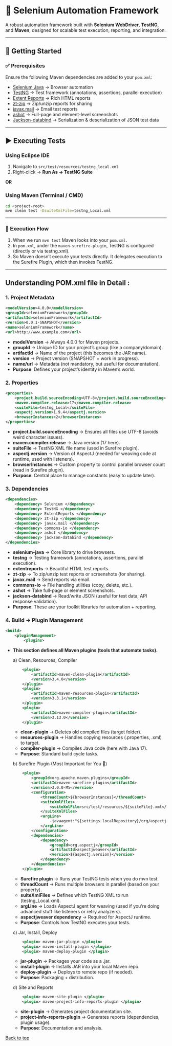 # 🚀 Selenium Automation Framework

A robust automation framework built with **Selenium WebDriver**, **TestNG**, and **Maven**, designed for scalable test execution, reporting, and integration.

---

## 📌 Getting Started

### ✅ Prerequisites
Ensure the following Maven dependencies are added to your `pom.xml`:

- [Selenium Java](https://mvnrepository.com/artifact/org.seleniumhq.selenium/selenium-java) → Browser automation  
- [TestNG](https://mvnrepository.com/artifact/org.testng/testng) → Test framework (annotations, assertions, parallel execution)  
- [Extent Reports](https://mvnrepository.com/artifact/com.aventstack/extentreports) → Rich HTML reports  
- [zt-zip](https://mvnrepository.com/artifact/org.zeroturnaround/zt-zip) → Zip/unzip reports for sharing  
- [javax.mail](https://mvnrepository.com/artifact/com.sun.mail/javax.mail) → Email test reports  
- [ashot](https://mvnrepository.com/artifact/ru.yandex.qatools.ashot/ashot) → Full-page and element-level screenshots  
- [Jackson-databind](https://mvnrepository.com/artifact/com.fasterxml.jackson.core/jackson-databind) → Serialization & deserialization of JSON test data  

---

## ▶️ Executing Tests

### Using Eclipse IDE
1. Navigate to `src/test/resources/testng_local.xml`  
2. Right-click → **Run As → TestNG Suite**  

**OR**

### Using Maven (Terminal / CMD)
```bash
cd <project-root>
mvn clean test -DsuiteXmlFile=testng_Local.xml
```

---

### 🔄 Execution Flow

 1. When we run `mvn test` Maven looks into your `pom.xml`.
 2. In `pom.xml`, under the `maven-surefire-plugin`, TestNG is configured (directly or via testng.xml).
 3. So Maven doesn’t execute your tests directly. It delegates execution to the Surefire Plugin, which then invokes TestNG.

 ---

 ## Understanding POM.xml file in Detail : 
 ### 1. Project Metadata
 ```xml
<modelVersion>4.0.0</modelVersion>
<groupId>seleniumFramework</groupId>
<artifactId>seleniumFramework</artifactId>
<version>0.0.1-SNAPSHOT</version>
<name>seleniumFramework</name>
<url>http://www.example.com</url>
```
- **modelVersion** → Always 4.0.0 for Maven projects.
- **groupId** → Unique ID for your project’s group (like a company/domain).
- **artifactId** → Name of the project (this becomes the JAR name).
- **version** → Project version (SNAPSHOT = work in progress).
- **name/url** → Metadata (not mandatory, but useful for documentation).
- **Purpose**: Defines your project’s identity in Maven’s world.

### 2. Properties
```xml
<properties>
    <project.build.sourceEncoding>UTF-8</project.build.sourceEncoding>
    <maven.compiler.release>17</maven.compiler.release>
    <suiteFile>testng_Local</suiteFile>
    <aspectj.version>1.9.4</aspectj.version>
    <browserInstances>2</browserInstances>
</properties>
```
- **project.build.sourceEncoding** → Ensures all files use UTF-8 (avoids weird character issues).
- **maven.compiler.release** → Java version (17 here).
- **suiteFile** → TestNG XML file name (used in Surefire plugin).
- **aspectj.version** → Version of AspectJ (needed for weaving code at runtime, used with listeners).
- **browserInstances** → Custom property to control parallel browser count (read in Surefire plugin).
- **Purpose**: Central place to manage constants (easy to update later).

### 3. Dependencies
```xml
<dependencies>
    <dependency> Selenium </dependency>
    <dependency> TestNG </dependency>
    <dependency> ExtentReports </dependency>
    <dependency> zt-zip </dependency>
    <dependency> javax.mail </dependency>
    <dependency> commons-io </dependency>
    <dependency> ashot </dependency>
    <dependency> jackson-databind </dependency>
</dependencies>
```
- **selenium-java** → Core library to drive browsers.
- **testng** → Testing framework (annotations, assertions, parallel execution).
- **extentreports** → Beautiful HTML test reports.
- **zt-zip** → To zip/unzip test reports or screenshots (for sharing).
- **javax.mail** → Send reports via email.
- **commons-io** → File handling utilities (copy, delete, etc.).
- **ashot** → Take full-page or element screenshots.
- **jackson-databind** → Read/write JSON (useful for test data, API response validation).
- **Purpose**: These are your toolkit libraries for automation + reporting.

### 4. Build → Plugin Management
```xml
<build>
    <pluginManagement>
        <plugins>
```
- **This section defines all Maven plugins (tools that automate tasks).**

	a) Clean, Resources, Compiler
	```xml
		<plugin>
			<artifactId>maven-clean-plugin</artifactId>
			<version>3.4.0</version>
		</plugin>
		<plugin>
			<artifactId>maven-resources-plugin</artifactId>
			<version>3.3.1</version>
		</plugin>
		<plugin>
			<artifactId>maven-compiler-plugin</artifactId>
			<version>3.13.0</version>
		</plugin>
	```
	- **clean-plugin** → Deletes old compiled files (target folder).
	- **resources-plugin** → Handles copying resources (.properties, .xml) to target.
	- **compiler-plugin** → Compiles Java code (here with Java 17).
	- **Purpose**: Standard build cycle tasks.

	b) Surefire Plugin (Most Important for You 🚀)
	```xml
		<plugin>
			<groupId>org.apache.maven.plugins</groupId>
			<artifactId>maven-surefire-plugin</artifactId>
			<version>3.0.0-M5</version>
			<configuration>
				<threadCount>${browserInstances}</threadCount>
				<suiteXmlFiles>
					<suiteXmlFile>src/test/resources/${suiteFile}.xml</suiteXmlFile>
				</suiteXmlFiles>
				<argLine>
					-javaagent:"${settings.localRepository}/org/aspectj/aspectjweaver/${aspectj.version}/aspectjweaver-${aspectj.version}.jar"
				</argLine>
			</configuration>
			<dependencies>
				<dependency>
					<groupId>org.aspectj</groupId>
					<artifactId>aspectjweaver</artifactId>
					<version>${aspectj.version}</version>
				</dependency>
			</dependencies>
		</plugin>
	```
	- **Surefire plugin** → Runs your TestNG tests when you do mvn test.
	- **threadCount** → Runs multiple browsers in parallel (based on your property).
	- **suiteXmlFiles** → Defines which TestNG XML to run (testng_Local.xml).
	- **argLine** → Loads AspectJ agent for weaving (used if you’re doing advanced stuff like listeners or retry analyzers).
	- **aspectjweaver dependency** → Required for AspectJ runtime.
	- **Purpose**: Controls how TestNG executes your tests.

	c) Jar, Install, Deploy
	```xml
		<plugin> maven-jar-plugin </plugin>
		<plugin> maven-install-plugin </plugin>
		<plugin> maven-deploy-plugin </plugin>
	```
	- **jar-plugin** → Packages your code as a .jar.
	- **install-plugin** → Installs JAR into your local Maven repo.
	- **deploy-plugin** → Deploys to remote repo (if needed).
	- **Purpose**: Packaging + distribution.

	d) Site and Reports
	```xml
		<plugin> maven-site-plugin </plugin>
		<plugin> maven-project-info-reports-plugin </plugin>
	```
	- **site-plugin** → Generates project documentation site.
	- **project-info-reports-plugin** → Generates reports (dependencies, plugin usage).
	- **Purpose**: Documentation and analysis.

<a href="#top">Back to top</a>
